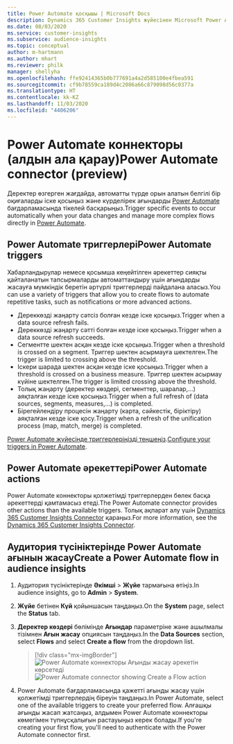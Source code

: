 ```yaml
---
title: Power Automate қосқышы | Microsoft Docs
description: Dynamics 365 Customer Insights жүйесінен Microsoft Power Automate ішінде ағындар жасаңыз.
ms.date: 08/03/2020
ms.service: customer-insights
ms.subservice: audience-insights
ms.topic: conceptual
author: m-hartmann
ms.author: mhart
ms.reviewer: philk
manager: shellyha
ms.openlocfilehash: ffe92414365b0b777691a4a2d585100e4fbea591
ms.sourcegitcommit: cf9b78559ca189d4c2086a66c879098d56c0377a
ms.translationtype: HT
ms.contentlocale: kk-KZ
ms.lasthandoff: 11/03/2020
ms.locfileid: "4406206"
---
```

# <a name="power-automate-connector-preview"></a><span data-ttu-id="2efb6-103">Power Automate коннекторы (алдын ала қарау)</span><span class="sxs-lookup"><span data-stu-id="2efb6-103">Power Automate connector (preview)</span></span>

<span data-ttu-id="2efb6-104">Деректер өзгерген жағдайда, автоматты түрде орын алатын белгілі бір оқиғаларды іске қосыңыз және күрделірек ағындарды [Power Automate](https://flow.microsoft.com/) бағдарламасында тікелей басқарыңыз.</span><span class="sxs-lookup"><span data-stu-id="2efb6-104">Trigger specific events to occur automatically when your data changes and manage more complex flows directly in [Power Automate](https://flow.microsoft.com/).</span></span>

## <a name="power-automate-triggers"></a><span data-ttu-id="2efb6-105">Power Automate триггерлері</span><span class="sxs-lookup"><span data-stu-id="2efb6-105">Power Automate triggers</span></span>

<span data-ttu-id="2efb6-106">Хабарландырулар немесе қосымша кеңейтілген әрекеттер сияқты қайталанатын тапсырмаларды автоматтандыру үшін ағындарды жасауға мүмкіндік беретін әртүрлі триггерлерді пайдалана аласыз.</span><span class="sxs-lookup"><span data-stu-id="2efb6-106">You can use a variety of triggers that allow you to create flows to automate repetitive tasks, such as notifications or more advanced actions.</span></span> 

- <span data-ttu-id="2efb6-107">Дереккөзді жаңарту сәтсіз болған кезде іске қосыңыз.</span><span class="sxs-lookup"><span data-stu-id="2efb6-107">Trigger when a data source refresh fails.</span></span> 
- <span data-ttu-id="2efb6-108">Дереккөзді жаңарту сәтті болған кезде іске қосыңыз.</span><span class="sxs-lookup"><span data-stu-id="2efb6-108">Trigger when a data source refresh succeeds.</span></span>
- <span data-ttu-id="2efb6-109">Сегментте шектен асқан кезде іске қосыңыз.</span><span class="sxs-lookup"><span data-stu-id="2efb6-109">Trigger when a threshold is crossed on a segment.</span></span> <span data-ttu-id="2efb6-110">Триггер шектен асырмауға шектелген.</span><span class="sxs-lookup"><span data-stu-id="2efb6-110">The trigger is limited to crossing above the threshold.</span></span>
- <span data-ttu-id="2efb6-111">Іскери шарада шектен асқан кезде іске қосыңыз.</span><span class="sxs-lookup"><span data-stu-id="2efb6-111">Trigger when a threshold is crossed on a business measure.</span></span> <span data-ttu-id="2efb6-112">Триггер шектен асырмау күйіне шектелген.</span><span class="sxs-lookup"><span data-stu-id="2efb6-112">The trigger is limited crossing above the threshold.</span></span>
- <span data-ttu-id="2efb6-113">Толық жаңарту (деректер көздері, сегменттер, шаралар,...) аяқталған кезде іске қосыңыз.</span><span class="sxs-lookup"><span data-stu-id="2efb6-113">Trigger when a full refresh of (data sources, segments, measures,...) is completed.</span></span>
- <span data-ttu-id="2efb6-114">Бірегейлендіру процесін жаңарту (карта, сәйкестік, біріктіру) аяқталған кезде іске қосу.</span><span class="sxs-lookup"><span data-stu-id="2efb6-114">Trigger when a refresh of the unification process (map, match, merge) is completed.</span></span>

<span data-ttu-id="2efb6-115">[Power Automate жүйесінде триггерлеріңізді теңшеңіз](https://flow.microsoft.com/connectors/shared_customerinsights/dynamics-365-customer-insights-connector/).</span><span class="sxs-lookup"><span data-stu-id="2efb6-115">[Configure your triggers in Power Automate](https://flow.microsoft.com/connectors/shared_customerinsights/dynamics-365-customer-insights-connector/).</span></span>

## <a name="power-automate-actions"></a><span data-ttu-id="2efb6-116">Power Automate әрекеттері</span><span class="sxs-lookup"><span data-stu-id="2efb6-116">Power Automate actions</span></span>
<span data-ttu-id="2efb6-117">Power Automate коннекторы қолжетімді триггерлерден бөлек басқа әрекеттерді қамтамасыз етеді.</span><span class="sxs-lookup"><span data-stu-id="2efb6-117">The Power Automate connector provides other actions than the available triggers.</span></span> <span data-ttu-id="2efb6-118">Толық ақпарат алу үшін [Dynamics 365 Customer Insights Connector](https://docs.microsoft.com/connectors/customerinsights/) қараңыз.</span><span class="sxs-lookup"><span data-stu-id="2efb6-118">For more information, see the [Dynamics 365 Customer Insights Connector](https://docs.microsoft.com/connectors/customerinsights/).</span></span>

## <a name="create-a-power-automate-flow-in-audience-insights"></a><span data-ttu-id="2efb6-119">Аудитория түсініктерінде Power Automate ағынын жасау</span><span class="sxs-lookup"><span data-stu-id="2efb6-119">Create a Power Automate flow in audience insights</span></span>

1. <span data-ttu-id="2efb6-120">Аудитория түсініктерінде **Әкімші** > **Жүйе** тармағына өтіңіз.</span><span class="sxs-lookup"><span data-stu-id="2efb6-120">In audience insights, go to **Admin** > **System**.</span></span>

1. <span data-ttu-id="2efb6-121">**Жүйе** бетінен **Күй** қойыншасын таңдаңыз.</span><span class="sxs-lookup"><span data-stu-id="2efb6-121">On the **System** page, select the **Status** tab.</span></span>

1. <span data-ttu-id="2efb6-122">**Деректер көздері** бөлімінде **Ағындар** параметріне және ашылмалы тізімнен **Ағын жасау** опциясын таңдаңыз.</span><span class="sxs-lookup"><span data-stu-id="2efb6-122">In the **Data Sources** section, select **Flows** and select **Create a flow** from the dropdown list.</span></span>
   > [!div class="mx-imgBorder"]
   > <span data-ttu-id="2efb6-123">![Power Automate коннекторы Ағынды жасау әрекетін көрсетеді](media/power-automate-connector-create-flow.png "Power Automate коннекторы Ағынды жасау әрекетін көрсетеді")</span><span class="sxs-lookup"><span data-stu-id="2efb6-123">![Power Automate connector showing Create a Flow action](media/power-automate-connector-create-flow.png "Power Automate connector showing Create a Flow action")</span></span>

1. <span data-ttu-id="2efb6-124">Power Automate бағдарламасында қажетті ағынды жасау үшін қолжетімді триггерлердің біреуін таңдаңыз.</span><span class="sxs-lookup"><span data-stu-id="2efb6-124">In Power Automate, select one of the available triggers to create your preferred flow.</span></span> <span data-ttu-id="2efb6-125">Алғашқы ағынды жасап жатсаңыз, алдымен Power Automate коннекторы көмегімен түпнұсқалығын растауыңыз керек болады.</span><span class="sxs-lookup"><span data-stu-id="2efb6-125">If you're creating your first flow, you'll need to authenticate with the Power Automate connector first.</span></span>
